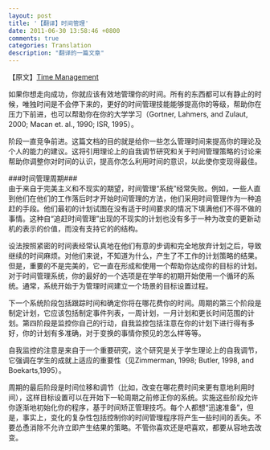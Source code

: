 ```yaml
---
layout: post
title: '【翻译】时间管理'
date: 2011-06-30 13:58:46 +0800
comments: true
categories: Translation
description: "翻译的一篇文章"
---
```


【原文】[Time Management][orignal_article_link]   
   
如果你想走向成功，你就应该有效地管理你的时间。所有的东西都可以有静止的时候，唯独时间是不会停下来的，更好的时间管理技能能够提高你的等级，帮助你在压力下前进，也可以帮助你在你的大学学习（Gortner, Lahmers, and Zulaut, 2000; Macan et. al., 1990; ISR, 1995）。   
   
阶段一直竞争前进。这篇文档的目的就是给你一些怎么管理时间来提高你的理论及个人的能力的建议。这将引用理论上的自我调节研究和关于时间管理策略的讨论来帮助你调整你对时间的认识，提高你怎么利用时间的意识，以此使你变现得最佳。   
<!-- more -->   
   
###时间管理周期###   
由于来自于完美主义和不现实的期望，时间管理“系统”经常失败。例如，一些人直到他们在他们的工作落后时才开始时间管理的方法，他们采用时间管理作为一种追赶的手段。他们最初的计划试图在没有适于时间要求的情况下填满他们不得不做的事情。这种自“追赶时间管理”出现的不现实的计划也没有多于一种为改变的更新动机的表示的价值，而没有支持它的的结构。   
   
设法按照紧密的时间表经常认真地在他们有意的步调和完全地放弃计划之后，导致继续的时间麻烦。对他们来说，不知道为什么，产生了不工作的计划策略的结果。但是，重要的不是完美的，它一直在形成和使用一个帮助你达成你的目标的计划。对于时间管理系统，你的最好的一个选项是在学年的初期开始使用一个循环的系统。通常，系统开始于为管理时间建立一个场景的目标设置过程。   
   
下一个系统阶段包括跟踪时间和确定你将在哪花费你的时间。周期的第三个阶段是制定计划，它应该包括制定事件列表，一周计划，一月计划和更长时间范围的计划。第四阶段是监控你自己的行动，自我监控包括注意在你的计划下进行得有多好，你的计划有多准确，对于变换的事情你预见的怎么样等等。   
   
自我监控的注意是来自于一个重要研究，这个研究是关于学生理论上的自我调节，它强调在学生的成就上适应的重要性（见Zimmerman, 1998; Butler, 1998, and Boekarts,1995）。   
   
周期的最后阶段是时间位移和调节（比如，改变在哪花费时间来更有意地利用时间），这样目标设置可以在开始下一轮周期之前修正你的系统。实施这些阶段允许你逐渐地初始化你的程序，基于时间矫正管理技巧。每个人都想“迅速准备”，但是，事实上，变化的复杂性包括控制你的时间管理程序将产生一些时间的丢失。不要怂恿消除不允许立即产生结果的策略。不管你喜欢还是吧喜欢，都要从容地去改变。   
   
[orignal_article_link]: http://www.yorku.ca/cdc/lsp/tmonline/tm1.htm